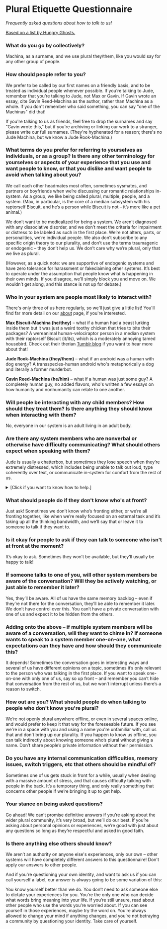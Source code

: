 # Plural Etiquette Questionnaire

*Frequently asked questions about how to talk to us!*

[Based on a list by Hungry Ghosts.](http://bit.ly/pluraletiquette)

### What do you go by collectively?

Machina, as a surname, and we use plural they/them, like you would say for any other group of people.

### How should people refer to you?

We prefer to be called by our first names on a friendly basis, and to be treated as individual people whenever possible. If you’re talking to Jude, remember that you’re talking to Jude, not Max or Gavin. If Gavin wrote an essay, cite Gavin Reed-Machina as the author, rather than Machina as a whole. If you don't remember who said something, you can say "one of the Machinas" did that!

If you're talking to us as friends, feel free to drop the surnames and say "Gavin wrote this," but if you're archiving or linking our work to a stranger, please write our full surnames. (They're hyphenated for a reason; there's no Jude Machina, but we know a Jude Rook-Machina.)

### What terms do you prefer for referring to yourselves as individuals, or as a group? Is there any other terminology for yourselves or aspects of your experience that you use and want people to know, or that you dislike and want people to avoid when talking about you?

We call each other headmates most often, sometimes sysmates, and partners or boyfriends when we’re discussing our romantic relationships in-system. As a group, we like being called plural, multiple, people, and a system. (Max, in particular, is the core of a median subsystem with his raptorself Biscuit, and he’s a person while Biscuit is not – it’s more like a pet animal.)

We don’t want to be medicalized for being a system. We aren’t diagnosed with any dissociative disorder, and we don’t meet the criteria for impairment or distress to be labeled as such in the first place. We’re not alters, parts, or personalities, we’re individual people. We also don’t subscribe to any specific origin theory to our plurality, and don’t use the terms traumagenic or endogenic – they don’t help us. We don’t care why we’re plural, only that we live as plural.

(However, as a quick note: we are supportive of endogenic systems and have zero tolerance for harassment or fakeclaiming other systems. It’s best to operate under the assumption that people know what is happening in their own minds. If you disagree, we’ll simply block you and move on. We wouldn’t get along, and this stance is not up for debate.)

### Who in your system are people most likely to interact with?

There's only three of us here regularly, so we'll just give a little list! You'll find far more detail on our [about](about) page, if you're interested.

**Max Biscuit-Machina (he/they)** – what if a human had a beast lurking inside them but it was just a weird toothy chicken that tries to bite their packages?
A wereanimal human-velociraptor person in a median system with their raptorself Biscuit (it/its), which is a moderately annoying tamed housebird. Check out their therian <a href="https://raptorish.tumblr.com/">Tumblr blog</a> if you want to hear more about that!

**Jude Rook-Machina (they/them)** – what if an android was a human with dog energy?
A transspecies-human android who's metaphorically a dog and literally a former murderbot.

**Gavin Reed-Machina (he/him)** – what if a human was just some guy?
A completely human guy, no added flavors, who's written a few essays on how humanity and nonhumanity can relate to one another.

### Will people be interacting with any child members? How should they treat them? Is there anything they should know when interacting with them?

No, everyone in our system is an adult living in an adult body.

### Are there any system members who are nonverbal or otherwise have difficulty communicating? What should others expect when speaking with them?

Jude is usually a chatterbox, but sometimes they lose speech when they’re extremely distressed, which includes being unable to talk out loud, type coherently over text, or communicate in-system for comfort from the rest of us.

<details>
  <summary>[Click if you want to know how to help.]</summary>
<br>
If you’re someone they trust to help when they can’t speak, talking to them calmly is good for grounding. Hugging, petting, wrapping a blanket around them, and other forms of comforting touch are helpful if you can give them, in person or over text. Ask them if they’ve eaten or had water in the last few hours, and encourage them to do so if they say no in any way. Breathing exercises can help if they’ve calmed down enough from crisis that they can do so. If you’re talking and they start talking too, even if it’s in short sentence fragments, that’s a good sign. Tell them it’s not their fault if they apologize. Thank you for being there for them, it means a lot.
</details>

### What should people do if they don't know who's at front?

Just ask! Sometimes we don’t know who’s fronting either, or we’re all fronting together, like when we’re really focused on an external task and it’s taking up all the thinking bandwidth, and we’ll say that or leave it to someone to talk if they want to.

### Is it okay for people to ask if they can talk to someone who isn't at front at the moment?

It’s okay to ask. Sometimes they won’t be available, but they’ll usually be happy to talk!

### If someone talks to one of you, will other system members be aware of the conversation? Will they be actively watching, or just able to remember it later?

Yes, they’ll be aware. All of us have the same memory backlog – even if they’re not there for the conversation, they’ll be able to remember it later. We don’t have control over this. You can’t have a private conversation with one of us and expect it to be hidden from the others.

### Adding onto the above – if multiple system members will be aware of a conversation, will they want to chime in? If someone wants to speak to a system member one-on-one, what expectations can they have and how should they communicate this?

It depends! Sometimes the conversation goes in interesting ways and several of us have different opinions on a topic, sometimes it’s only relevant to the person who was talking in the first place. If you want to speak one-on-one with only one of us, say so up front – and remember you can’t hide that conversation from the rest of us, but we won’t interrupt unless there’s a reason to switch.

### How out are you? What should people do when talking to people who don't know you're plural?

We’re not openly plural anywhere offline, or even in several spaces online, and would prefer to keep it that way for the foreseeable future. If you see we're in a space with you and using a name you're unfamiliar with, call us that and don't bring up our plurality. If you happen to know us offline, you can talk indirectly about knowing someone who’s plural without giving a name. Don’t share people’s private information without their permission.

### Do you have any internal communication difficulties, memory issues, switch triggers, etc that others should be mindful of?

Sometimes one of us gets stuck in front for a while, usually when dealing with a massive amount of stress, and that causes difficulty talking with people in the back. It’s a temporary thing, and only really something that concerns other people if we’re bringing it up to get help.

### Your stance on being asked questions?

Go ahead! We can’t promise definitive answers if you’re asking about the wider plural community, it’s very broad, but we’ll do our best. If you’re asking about personal opinions or experiences, we’re good with just about any questions so long as they’re respectful and asked in good faith.

### Is there anything else others should know?

We aren’t an authority on anyone else's experiences, only our own – other systems will have completely different answers to this questionnaire! Don't apply our answers to other people.

And if you're questioning your own identity, and want to ask us if you can call yourself a label, our answer is always going to be some variation of this:

You know yourself better than we do. You don’t need to ask someone else to dictate your experiences for you. You’re the only one who can decide what words bring meaning into your life. If you’re still unsure, read about other people who use the words you’re worried about. If you can see yourself in those experiences, maybe try the word on. You’re always allowed to change your mind if anything changes, and you’re not betraying a community by questioning your identity. Take care of yourself.
